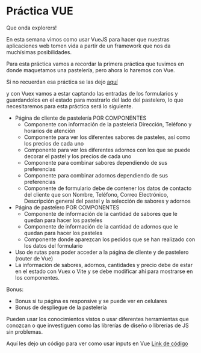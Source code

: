 # Práctica VUE

Que onda explorers!

En esta semana vimos como usar VueJS para hacer que
nuestras aplicaciones web tomen vida a partir de un framework que nos da
 muchísimas posibilidades.

Para esta práctica vamos a recordar la primera práctica
que tuvimos en donde maquetamos una pastelería, pero ahora lo haremos
con Vue.

Si no recuerdan esa práctica se las dejo [aquí](https://github.com/LaunchX-InnovaccionVirtual/FrontEnd-Mision/blob/main/02%20-%20HTML/practicas/README.md)

y con Vuex vamos a estar captando las entradas de los
formularios y guardandolos en el estado para mostrarlo del lado del
pastelero, lo que necesitaremos para esta práctica será lo siguiente.

* Página de cliente de pastelería POR COMPONENTES
  * Componente con información de la pastelería Dirección, Teléfono y horarios de atención
  * Componente para ver los diferentes sabores de pasteles, así como los precios de cada uno
  * Componente para ver los diferentes adornos con los que se puede decorar el pastel y los precios de cada uno
  * Componente para combinar sabores dependiendo de sus preferencias
  * Componente para combinar adornos dependiendo de sus preferencias
  * Componente de formulario debe de contener los datos de contacto del
    cliente que son Nombre, Teléfono, Correo Electrónico, Descripción
    general del pastel y la selección de sabores y adornos
* Página de pastelero POR COMPONENTES
  * Componente de información de la cantidad de sabores que le quedan para hacer los pasteles
  * Componente de información de la cantidad de adornos que le quedan para hacer los pasteles
  * Componente donde aparezcan los pedidos que se han realizado con los datos del formulario
* Uso de rutas para poder acceder a la página de cliente y de pastelero (router de Vue)
* La información de sabores, adornos, cantidades y precio debe de
  estar en el estado con Vuex o Vite y se debe modificar ahí para
  mostrarse en los componentes.

Bonus:

* Bonus si tu página es responsive y se puede ver en celulares
* Bonus de despliegue de la pastelería

Pueden usar los conocimientos vistos o usar diferentes
herramientas que conozcan o que investiguen como las librerías de diseño
 o librerías de JS sin problemas.

Aquí les dejo un código para ver como usar inputs en Vue [Link de código](https://github.com/LaunchX-InnovaccionVirtual/FrontEnd-Mision/blob/main/05%20-%20VUEJS/programas/VUEX/components/ColorCode.vue)
